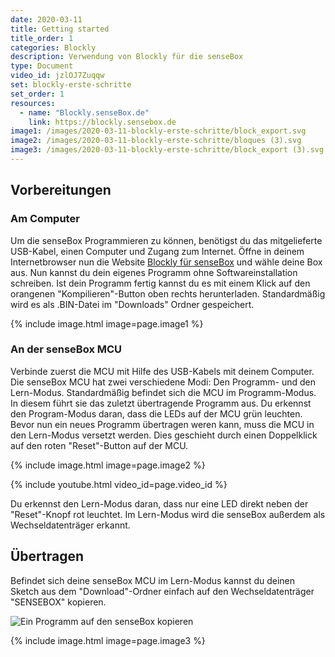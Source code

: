 ```yaml
---
date: 2020-03-11
title: Getting started
title_order: 1
categories: Blockly
description: Verwendung von Blockly für die senseBox
type: Document
video_id: jzlOJ7Zuqqw
set: blockly-erste-schritte
set_order: 1
resources:
  - name: "Blockly.senseBox.de"
    link: https://blockly.sensebox.de
image1: /images/2020-03-11-blockly-erste-schritte/block_export.svg
image2: /images/2020-03-11-blockly-erste-schritte/bloques (3).svg
image3: /images/2020-03-11-blockly-erste-schritte/block_export (3).svg
---
```



## Vorbereitungen
### Am Computer
Um die senseBox Programmieren zu können, benötigst du das mitgelieferte USB-Kabel, einen Computer und Zugang zum Internet. 
Öffne in deinem Internetbrowser nun die Website [Blockly für senseBox](https://blockly.sensebox.de/) und wähle deine Box aus. Nun kannst du dein eigenes Programm ohne Softwareinstallation schreiben. Ist dein Programm fertig kannst du es mit einem Klick auf den orangenen "Kompilieren"-Button oben rechts herunterladen. Standardmäßig wird es als .BIN-Datei im "Downloads" Ordner gespeichert.

{% include image.html image=page.image1 %}

### An der senseBox MCU
Verbinde zuerst die MCU mit Hilfe des USB-Kabels mit deinem Computer.
Die senseBox MCU hat zwei verschiedene Modi: Den Programm- und den Lern-Modus. Standardmäßig befindet sich die MCU im Programm-Modus. In diesem führt sie das zuletzt übertragende Programm aus. Du erkennst den Program-Modus daran, dass die LEDs auf der MCU grün leuchten.
Bevor nun ein neues Programm übertragen weren kann, muss die MCU in den Lern-Modus versetzt werden. Dies geschieht durch einen Doppelklick auf den roten "Reset"-Button auf der MCU. 

{% include image.html image=page.image2 %}

{% include youtube.html video_id=page.video_id %}

Du erkennst den Lern-Modus daran, dass nur eine LED direkt neben der "Reset"-Knopf rot leuchtet. Im Lern-Modus wird die senseBox außerdem als Wechseldatenträger erkannt.

## Übertragen
Befindet sich deine senseBox MCU im Lern-Modus kannst du deinen Sketch aus dem "Download"-Ordner einfach auf den Wechseldatenträger "SENSEBOX" kopieren.

![Ein Programm auf den senseBox kopieren](https://raw.githubusercontent.com/sensebox/sensebox.github.io/Projects_basics/images/projects/BASICS/copy_to_mcu.gif)

{% include image.html image=page.image3 %}